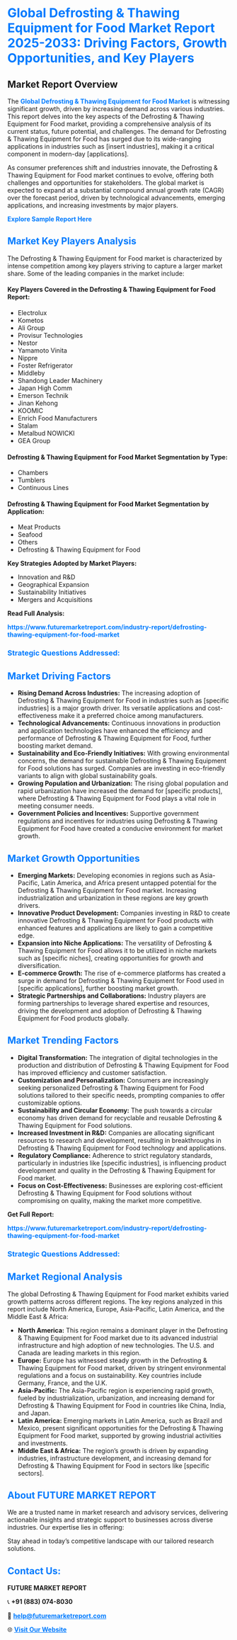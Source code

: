 <h1 style="color: #007BFF;">Global Defrosting & Thawing Equipment for Food Market Report 2025-2033: Driving Factors, Growth Opportunities, and Key Players</h1>

<section id="overview">
<h2>Market Report Overview</h2>
<p>The <a href="https://www.futuremarketreport.com/industry-report/defrosting-thawing-equipment-for-food-market" style="color: #007BFF; text-decoration: none;"><strong>Global Defrosting & Thawing Equipment for Food Market</strong></a> is witnessing significant growth, driven by increasing demand across various industries. This report delves into the key aspects of the Defrosting & Thawing Equipment for Food market, providing a comprehensive analysis of its current status, future potential, and challenges. The demand for Defrosting & Thawing Equipment for Food has surged due to its wide-ranging applications in industries such as [insert industries], making it a critical component in modern-day [applications].</p>
<p>As consumer preferences shift and industries innovate, the Defrosting & Thawing Equipment for Food market continues to evolve, offering both challenges and opportunities for stakeholders. The global market is expected to expand at a substantial compound annual growth rate (CAGR) over the forecast period, driven by technological advancements, emerging applications, and increasing investments by major players.</p>
</section>

<section id="overview">
<p><a href="https://www.futuremarketreport.com/request-sample/reportId=128693" style="color: #007BFF; text-decoration: none;"><strong>Explore Sample Report Here</strong></a></p>
</section>

<section id="key-players">
<h2 style="color: #007BFF;">Market Key Players Analysis</h2>
<p>The Defrosting & Thawing Equipment for Food market is characterized by intense competition among key players striving to capture a larger market share. Some of the leading companies in the market include:</p>
<h4>Key Players Covered in the Defrosting & Thawing Equipment for Food Report:</h4>
<ul><li>Electrolux</li><li>Kometos</li><li>Ali Group</li><li>Provisur Technologies</li><li>Nestor</li><li>Yamamoto Vinita</li><li>Nippre</li><li>Foster Refrigerator</li><li>Middleby</li><li>Shandong Leader Machinery</li><li>Japan High Comm</li><li>Emerson Technik</li><li>Jinan Kehong</li><li>KOOMIC</li><li>Enrich Food Manufacturers</li><li>Stalam</li><li>Metalbud NOWICKI</li><li>GEA Group</li></ul>
<h4>Defrosting & Thawing Equipment for Food Market Segmentation by Type:</h4>
<ul><li>Chambers</li><li>Tumblers</li><li>Continuous Lines</li></ul>

<h4>Defrosting & Thawing Equipment for Food Market Segmentation by Application:</h4>
<ul><li>Meat Products</li><li>Seafood</li><li>Others</li><li>Defrosting &amp; Thawing Equipment for Food</li></ul>
<p><strong>Key Strategies Adopted by Market Players:</strong></p>
<ul>
<li>Innovation and R&D</li>
<li>Geographical Expansion</li>
<li>Sustainability Initiatives</li>
<li>Mergers and Acquisitions</li>
</ul>
</section>

<section>
<p><strong>Read Full Analysis: </strong></p><a href="https://www.futuremarketreport.com/industry-report/defrosting-thawing-equipment-for-food-market" style="color: #007BFF; text-decoration: none;"><strong>https://www.futuremarketreport.com/industry-report/defrosting-thawing-equipment-for-food-market</strong></a>
<h3 style="color: #007BFF;">Strategic Questions Addressed:</h3>
</section>

<section id="driving-factors">
<h2 style="color: #007BFF;">Market Driving Factors</h2>
<ul>
<li><strong>Rising Demand Across Industries:</strong> The increasing adoption of Defrosting & Thawing Equipment for Food in industries such as [specific industries] is a major growth driver. Its versatile applications and cost-effectiveness make it a preferred choice among manufacturers.</li>
<li><strong>Technological Advancements:</strong> Continuous innovations in production and application technologies have enhanced the efficiency and performance of Defrosting & Thawing Equipment for Food, further boosting market demand.</li>
<li><strong>Sustainability and Eco-Friendly Initiatives:</strong> With growing environmental concerns, the demand for sustainable Defrosting & Thawing Equipment for Food solutions has surged. Companies are investing in eco-friendly variants to align with global sustainability goals.</li>
<li><strong>Growing Population and Urbanization:</strong> The rising global population and rapid urbanization have increased the demand for [specific products], where Defrosting & Thawing Equipment for Food plays a vital role in meeting consumer needs.</li>
<li><strong>Government Policies and Incentives:</strong> Supportive government regulations and incentives for industries using Defrosting & Thawing Equipment for Food have created a conducive environment for market growth.</li>
</ul>
</section>

<section id="growth-opportunities">
<h2 style="color: #007BFF;">Market Growth Opportunities</h2>
<ul>
<li><strong>Emerging Markets:</strong> Developing economies in regions such as Asia-Pacific, Latin America, and Africa present untapped potential for the Defrosting & Thawing Equipment for Food market. Increasing industrialization and urbanization in these regions are key growth drivers.</li>
<li><strong>Innovative Product Development:</strong> Companies investing in R&D to create innovative Defrosting & Thawing Equipment for Food products with enhanced features and applications are likely to gain a competitive edge.</li>
<li><strong>Expansion into Niche Applications:</strong> The versatility of Defrosting & Thawing Equipment for Food allows it to be utilized in niche markets such as [specific niches], creating opportunities for growth and diversification.</li>
<li><strong>E-commerce Growth:</strong> The rise of e-commerce platforms has created a surge in demand for Defrosting & Thawing Equipment for Food used in [specific applications], further boosting market growth.</li>
<li><strong>Strategic Partnerships and Collaborations:</strong> Industry players are forming partnerships to leverage shared expertise and resources, driving the development and adoption of Defrosting & Thawing Equipment for Food products globally.</li>
</ul>
</section>

<section id="trending-factors">
<h2 style="color: #007BFF;">Market Trending Factors</h2>
<ul>
<li><strong>Digital Transformation:</strong> The integration of digital technologies in the production and distribution of Defrosting & Thawing Equipment for Food has improved efficiency and customer satisfaction.</li>
<li><strong>Customization and Personalization:</strong> Consumers are increasingly seeking personalized Defrosting & Thawing Equipment for Food solutions tailored to their specific needs, prompting companies to offer customizable options.</li>
<li><strong>Sustainability and Circular Economy:</strong> The push towards a circular economy has driven demand for recyclable and reusable Defrosting & Thawing Equipment for Food solutions.</li>
<li><strong>Increased Investment in R&D:</strong> Companies are allocating significant resources to research and development, resulting in breakthroughs in Defrosting & Thawing Equipment for Food technology and applications.</li>
<li><strong>Regulatory Compliance:</strong> Adherence to strict regulatory standards, particularly in industries like [specific industries], is influencing product development and quality in the Defrosting & Thawing Equipment for Food market.</li>
<li><strong>Focus on Cost-Effectiveness:</strong> Businesses are exploring cost-efficient Defrosting & Thawing Equipment for Food solutions without compromising on quality, making the market more competitive.</li>
</ul>
</section>

<section>
<p><strong>Get Full Report: </strong></p><a href="https://www.futuremarketreport.com/industry-report/defrosting-thawing-equipment-for-food-market" style="color: #007BFF; text-decoration: none;"><strong>https://www.futuremarketreport.com/industry-report/defrosting-thawing-equipment-for-food-market</strong></a>
<h3 style="color: #007BFF;">Strategic Questions Addressed:</h3>
</section>


<section id="regional-analysis">
<h2 style="color: #007BFF;">Market Regional Analysis</h2>
<p>The global Defrosting & Thawing Equipment for Food market exhibits varied growth patterns across different regions. The key regions analyzed in this report include North America, Europe, Asia-Pacific, Latin America, and the Middle East & Africa:</p>
<ul>
<li><strong>North America:</strong> This region remains a dominant player in the Defrosting & Thawing Equipment for Food market due to its advanced industrial infrastructure and high adoption of new technologies. The U.S. and Canada are leading markets in this region.</li>
<li><strong>Europe:</strong> Europe has witnessed steady growth in the Defrosting & Thawing Equipment for Food market, driven by stringent environmental regulations and a focus on sustainability. Key countries include Germany, France, and the U.K.</li>
<li><strong>Asia-Pacific:</strong> The Asia-Pacific region is experiencing rapid growth, fueled by industrialization, urbanization, and increasing demand for Defrosting & Thawing Equipment for Food in countries like China, India, and Japan.</li>
<li><strong>Latin America:</strong> Emerging markets in Latin America, such as Brazil and Mexico, present significant opportunities for the Defrosting & Thawing Equipment for Food market, supported by growing industrial activities and investments.</li>
<li><strong>Middle East & Africa:</strong> The region’s growth is driven by expanding industries, infrastructure development, and increasing demand for Defrosting & Thawing Equipment for Food in sectors like [specific sectors].</li>
</ul>
</section>

<footer>
<h2 style="color: #007BFF;">About FUTURE MARKET REPORT</h2>
<p>We are a trusted name in market research and advisory services, delivering actionable insights and strategic support to businesses across diverse industries. Our expertise lies in offering:</p>

<p>Stay ahead in today’s competitive landscape with our tailored research solutions.</p>

<h2 style="color: #007BFF;">Contact Us:</h2>
<p><strong>FUTURE MARKET REPORT</strong></p>
<p>📞 <strong>+91 (883) 074-8030</strong></p>
<p>📧 <strong><a href="mailto:help@futuremarketreport.com" style="color: #007BFF;">help@futuremarketreport.com</a></strong></p>
<p>🌐 <strong><a href="https://www.futuremarketreport.com/" style="color: #007BFF;">Visit Our Website</a></strong></p>
</footer>
